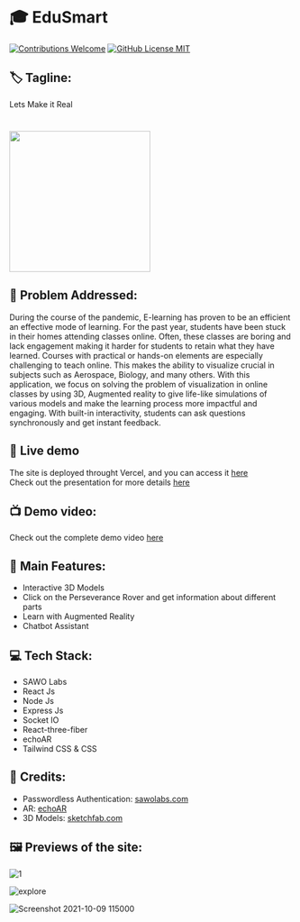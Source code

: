 # 🎓 EduSmart
<a href="#contributing"><img alt="Contributions Welcome" src="https://img.shields.io/badge/contributions-welcome-brightgreen?style=for-the-badge&labelColor=black&logo=github"></a> <a href="https://github.com/gauravsinhaweb/EduSmart/blob/master/LICENSE"> <img alt="GitHub License MIT" src="https://img.shields.io/github/license/gauravsinhaweb/EduSmart?style=for-the-badge&labelColor=black&logo=github"> </a>


## 🏷 Tagline:
Lets Make it Real   
<!-- ![3d](https://user-images.githubusercontent.com/64855593/132103582-1ef1652d-a5da-4dbc-ba45-ae4ee4b4e640.gif) -->
# 
<img src="https://user-images.githubusercontent.com/64855593/132103582-1ef1652d-a5da-4dbc-ba45-ae4ee4b4e640.gif" width="250px" >


## 🧐 Problem Addressed:
During the course of the pandemic, E-learning has proven to be an efficient an effective mode of learning. For the past year, students have been stuck in their homes attending classes online. Often, these classes are boring and lack engagement making it harder for students to retain what they have learned. Courses with practical or hands-on elements are especially challenging to teach online. This makes the ability to visualize crucial in subjects such as Aerospace, Biology, and many others. With this application, we focus on solving the problem of visualization in online classes by using 3D, Augmented reality to give life-like simulations of various models and make the learning process more impactful and engaging. With built-in interactivity, students can ask questions synchronously and get instant feedback.
## 🔴 Live demo

The site is deployed throught Vercel, and you can access it [here](https://edu-smart.vercel.app/)  
Check out the presentation for more details [here](https://www.canva.com/design/DAEpFl8JPvs/4wUFIgirVNxxOuMvdLS7MQ/view?utm_content=DAEpFl8JPvs&utm_campaign=designshare&utm_medium=link&utm_source=sharebutton)

## 📺 Demo video:

Check out the complete demo video [here](https://youtu.be/WpuTS0YcoEQ)

## 🚀 Main Features:

- Interactive 3D Models
- Click on the Perseverance Rover and get information about different parts
- Learn with Augmented Reality
- Chatbot Assistant

## 💻 Tech Stack:

- SAWO Labs
- React Js
- Node Js
- Express Js
- Socket IO
- React-three-fiber
- echoAR
- Tailwind CSS & CSS

## 🤝 Credits:

- Passwordless Authentication: [sawolabs.com](https://sawolabs.com/)
- AR: [echoAR](https://www.echoar.xyz/)
- 3D Models: [sketchfab.com](https://sketchfab.com)

## 🖼️ Previews of the site:
![1](https://user-images.githubusercontent.com/75125943/135756188-d82bc259-4c02-4c18-b6bf-11189b980bed.PNG)


![explore](https://user-images.githubusercontent.com/75125943/136646832-4a020da9-72df-4dc3-a3ca-906950571cf9.png)



![Screenshot 2021-10-09 115000](https://user-images.githubusercontent.com/75125943/136646853-019d8f87-f7e1-44db-9b6b-27f9775f8a64.png)


